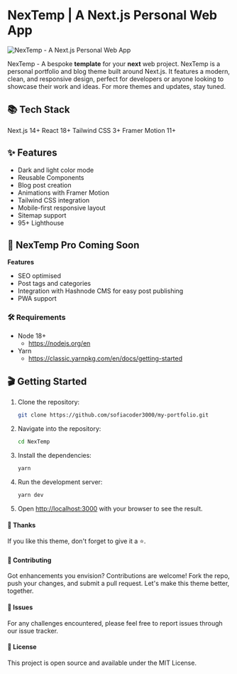 # NexTemp | A Next.js Personal Web App

![NexTemp - A Next.js Personal Web App](https://github.com/sofiacoder3000/portfolio/blob/main/public/NexTemp-cover.png)

NexTemp - A bespoke **template** for your **next** web project. NexTemp is a personal portfolio and blog theme built around Next.js. It features a modern, clean, and responsive design, perfect for developers or anyone looking to showcase their work and ideas. For more themes and updates, stay tuned.

## 📚 Tech Stack

Next.js 14+
React 18+
Tailwind CSS 3+
Framer Motion 11+

## ✨ Features

- Dark and light color mode
- Reusable Components
- Blog post creation
- Animations with Framer Motion
- Tailwind CSS integration
- Mobile-first responsive layout
- Sitemap support
- 95+ Lighthouse

## 🚀 NexTemp Pro Coming Soon

**Features**

- SEO optimised
- Post tags and categories
- Integration with Hashnode CMS for easy post publishing
- PWA support

### 🛠️ Requirements

- Node 18+
  - https://nodejs.org/en
- Yarn
  - https://classic.yarnpkg.com/en/docs/getting-started

## 🎬 Getting Started

1. Clone the repository:

   ```bash
   git clone https://github.com/sofiacoder3000/my-portfolio.git
   ```

2. Navigate into the repository:

   ```bash
   cd NexTemp
   ```

3. Install the dependencies:

   ```bash
   yarn
   ```

4. Run the development server:
   ```bash
   yarn dev
   ```
5. Open [http://localhost:3000](http://localhost:3000) with your browser to see the result.

#### 🙏 Thanks

If you like this theme, don't forget to give it a ⭐.

#### 🤝 Contributing

Got enhancements you envision? Contributions are welcome! Fork the repo, push your changes, and submit a pull request. Let's make this theme better, together.

#### 👾 Issues

For any challenges encountered, please feel free to report issues through our issue tracker.

#### 📝 License

This project is open source and available under the MIT License.
